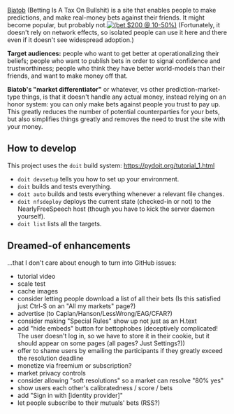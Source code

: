[Biatob](https://biatob.com) (Betting Is A Tax On Bullshit) is a site that enables people to make predictions, and make real-money bets against their friends. It might become popular, but probably not.[![(bet $200 @ 10-50%)](https://biatob.com/p/2592105452080787199/embed-darkgreen-14pt.png)](https://biatob.com/p/2592105452080787199) (Fortunately, it doesn't rely on network effects, so isolated people can use it here and there even if it doesn't see widespread adoption.)

**Target audiences:** people who want to get better at operationalizing their beliefs; people who want to publish bets in order to signal confidence and trustworthiness; people who think they have better world-models than their friends, and want to make money off that.

**Biatob's "market differentiator"** or whatever, vs other prediction-market-type things, is that it doesn't handle any actual money, instead relying on an honor system: you can only make bets against people you trust to pay up. This greatly reduces the number of potential counterparties for your bets, but also simplifies things greatly and removes the need to trust the site with your money.

How to develop
--------------

This project uses the `doit` build system: https://pydoit.org/tutorial_1.html

- `doit devsetup` tells you how to set up your environment.
- `doit` builds and tests everything.
- `doit auto` builds and tests everything whenever a relevant file changes.
- `doit nfsdeploy` deploys the current state (checked-in or not) to the NearlyFreeSpeech host (though you have to kick the server daemon yourself).
- `doit list` lists all the targets.


Dreamed-of enhancements
-----------------------

...that I don't care about enough to turn into GitHub issues:

- tutorial video
- scale test
- cache images
- consider letting people download a list of all their bets (Is this satisfied just Ctrl-S on an "All my markets" page?)
- advertise (to Caplan/Hanson/LessWrong/EAG/CFAR?)
- consider making "Special Rules" show up not just as an H.text
- add "hide embeds" button for bettophobes (deceptively complicated! The user doesn't log in, so we have to store it in their cookie, but it should appear on some pages (all pages? Just Settings?))
- offer to shame users by emailing the participants if they greatly exceed the resolution deadline
- monetize via freemium or subscription?
- market privacy controls
- consider allowing "soft resolutions" so a market can resolve "80% yes"
- show users each other's calibratedness / score / bets
- add "Sign in with [identity provider]"
- let people subscribe to their mutuals' bets (RSS?)
